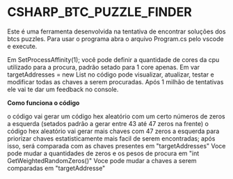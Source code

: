 # CSHARP_BTC_PUZZLE_FINDER

Este é uma ferramenta desenvolvida na tentativa de encontrar soluções dos btcs puzzles.
Para usar o programa abra o arquivo Program.cs pelo vscode e execute.

Em SetProcessAffinity(1); você pode definir a quantidade de cores da cpu utilizado para a procura, padrão setado para 1 core apenas.
Em var targetAddresses = new List<string> no código pode visualizar, atualizar, testar e modificar todas as chaves a serem procuradas.
Após 1 milhão de tentativas ele vai te dar um feedback no console.

**Como funciona o código**

o código vai gerar um código hex aleatório com um certo números de zeros a esquerda (setados padrão a gerar entre 43 até 47 zeros na frente)
o código hex aleatório vai gerar mais chaves com 47 zeros a esquerda para priorizar chaves estatisticamente mais facil de serem encontradas;
após isso, será comparada com as chaves presentes em "targetAddresses"
Voce pode mudar a quantidades de zeros e os pesos de procura em "int GetWeightedRandomZeros()"
Voce pode mudar a chaves a serem comparadas em "targetAddresse"

